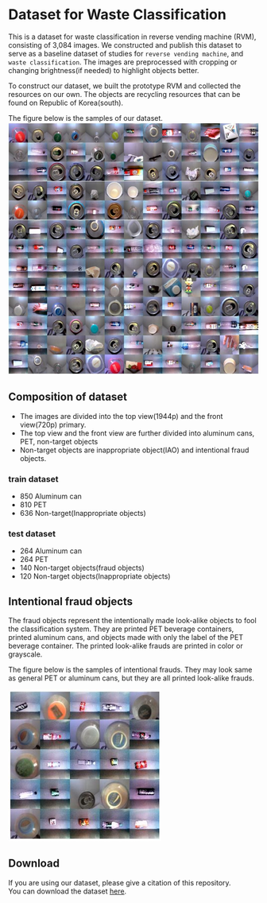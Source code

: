 # Dataset for Waste Classification

This is a dataset for waste classification in reverse vending machine (RVM), consisting of 3,084 images. We constructed and publish this dataset to serve as a baseline dataset of studies for `reverse vending machine`, and `waste classification`. The images are preprocessed with cropping or changing brightness(if needed) to highlight objects better.

To construct our dataset, we built the prototype RVM and collected the resources on our own. The objects are recycling resources that can be found on Republic of Korea(south).

The figure below is the samples of our dataset.
![](sample/github_data_sample.JPG)

## Composition of dataset
- The images are divided into the top view(1944p) and the front view(720p) primary.
- The top view and the front view are further divided into aluminum cans, PET, non-target objects
- Non-target objects are inappropriate object(IAO) and intentional fraud objects.

### train dataset
- 850 Aluminum can
- 810 PET
- 636 Non-target(Inappropriate objects)

### test dataset
- 264 Aluminum can
- 264 PET
- 140 Non-target objects(fraud objects)
- 120 Non-target objects(Inappropriate objects)

## Intentional fraud objects

The fraud objects represent the intentionally made look-alike objects to fool the classification system. They are printed PET beverage containers, printed aluminum cans, and objects made with only the label of the PET beverage container. The printed look-alike frauds are printed in color or grayscale.

The figure below is the samples of intentional frauds. They may look same as general PET or aluminum cans, but they are all printed look-alike frauds.

![](sample/github_fraud_sample.JPG)

## Download

If you are using our dataset, please give a citation of this repository. <br>
You can download the dataset [here](https://drive.google.com/drive/folders/1a2QQL3Nd8GYCUrMPWDopDkoM6xpf-HFj?usp=sharing).
